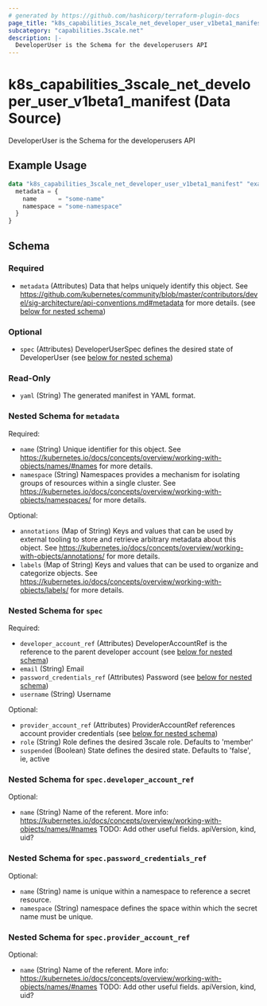 ```yaml
---
# generated by https://github.com/hashicorp/terraform-plugin-docs
page_title: "k8s_capabilities_3scale_net_developer_user_v1beta1_manifest Data Source - terraform-provider-k8s"
subcategory: "capabilities.3scale.net"
description: |-
  DeveloperUser is the Schema for the developerusers API
---
```


# k8s_capabilities_3scale_net_developer_user_v1beta1_manifest (Data Source)

DeveloperUser is the Schema for the developerusers API

## Example Usage

```terraform
data "k8s_capabilities_3scale_net_developer_user_v1beta1_manifest" "example" {
  metadata = {
    name      = "some-name"
    namespace = "some-namespace"
  }
}
```

<!-- schema generated by tfplugindocs -->
## Schema

### Required

- `metadata` (Attributes) Data that helps uniquely identify this object. See https://github.com/kubernetes/community/blob/master/contributors/devel/sig-architecture/api-conventions.md#metadata for more details. (see [below for nested schema](#nestedatt--metadata))

### Optional

- `spec` (Attributes) DeveloperUserSpec defines the desired state of DeveloperUser (see [below for nested schema](#nestedatt--spec))

### Read-Only

- `yaml` (String) The generated manifest in YAML format.

<a id="nestedatt--metadata"></a>
### Nested Schema for `metadata`

Required:

- `name` (String) Unique identifier for this object. See https://kubernetes.io/docs/concepts/overview/working-with-objects/names/#names for more details.
- `namespace` (String) Namespaces provides a mechanism for isolating groups of resources within a single cluster. See https://kubernetes.io/docs/concepts/overview/working-with-objects/namespaces/ for more details.

Optional:

- `annotations` (Map of String) Keys and values that can be used by external tooling to store and retrieve arbitrary metadata about this object. See https://kubernetes.io/docs/concepts/overview/working-with-objects/annotations/ for more details.
- `labels` (Map of String) Keys and values that can be used to organize and categorize objects. See https://kubernetes.io/docs/concepts/overview/working-with-objects/labels/ for more details.


<a id="nestedatt--spec"></a>
### Nested Schema for `spec`

Required:

- `developer_account_ref` (Attributes) DeveloperAccountRef is the reference to the parent developer account (see [below for nested schema](#nestedatt--spec--developer_account_ref))
- `email` (String) Email
- `password_credentials_ref` (Attributes) Password (see [below for nested schema](#nestedatt--spec--password_credentials_ref))
- `username` (String) Username

Optional:

- `provider_account_ref` (Attributes) ProviderAccountRef references account provider credentials (see [below for nested schema](#nestedatt--spec--provider_account_ref))
- `role` (String) Role defines the desired 3scale role. Defaults to 'member'
- `suspended` (Boolean) State defines the desired state. Defaults to 'false', ie, active

<a id="nestedatt--spec--developer_account_ref"></a>
### Nested Schema for `spec.developer_account_ref`

Optional:

- `name` (String) Name of the referent. More info: https://kubernetes.io/docs/concepts/overview/working-with-objects/names/#names TODO: Add other useful fields. apiVersion, kind, uid?


<a id="nestedatt--spec--password_credentials_ref"></a>
### Nested Schema for `spec.password_credentials_ref`

Optional:

- `name` (String) name is unique within a namespace to reference a secret resource.
- `namespace` (String) namespace defines the space within which the secret name must be unique.


<a id="nestedatt--spec--provider_account_ref"></a>
### Nested Schema for `spec.provider_account_ref`

Optional:

- `name` (String) Name of the referent. More info: https://kubernetes.io/docs/concepts/overview/working-with-objects/names/#names TODO: Add other useful fields. apiVersion, kind, uid?
